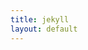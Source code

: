 ```yaml
---
title: jekyll
layout: default
---
```


<link rel="stylesheet" href="{{ site.baseurl }}jekyll/sort/sort.css">
